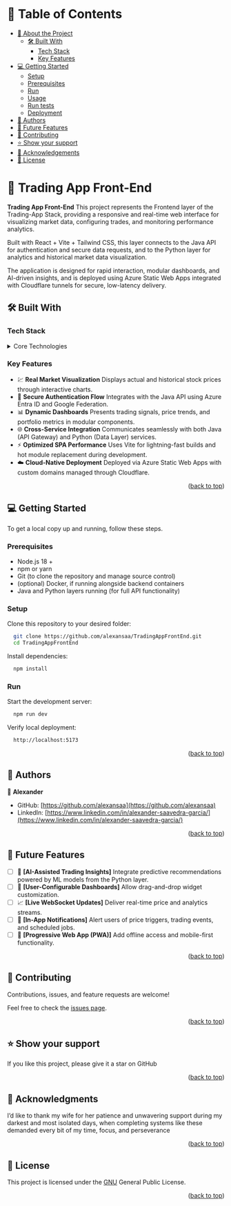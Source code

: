 <a name="readme-top"></a>

# 📗 Table of Contents

- [📖 About the Project](#about-project)
  - [🛠 Built With](#built-with)
    - [Tech Stack](#tech-stack)
    - [Key Features](#key-features)
- [💻 Getting Started](#getting-started)
  - [Setup](#setup)
  - [Prerequisites](#prerequisites)
  - [Run](#run)
  - [Usage](#usage)
  - [Run tests](#run-tests)
  - [Deployment](#deployment)
- [👥 Authors](#authors)
- [🔭 Future Features](#future-features)
- [🤝 Contributing](#contributing)
- [⭐️ Show your support](#support)
- [🙏 Acknowledgements](#acknowledgements)
- [📝 License](#license)

# 📖 Trading App Front-End <a name="about-project"></a>

**Trading App Front-End**
This project represents the Frontend layer of the Trading-App Stack, providing a responsive and real-time web interface for visualizing market data, configuring trades, and monitoring performance analytics.

Built with React + Vite + Tailwind CSS, this layer connects to the Java API for authentication and secure data requests, and to the Python layer for analytics and historical market data visualization.

The application is designed for rapid interaction, modular dashboards, and AI-driven insights, and is deployed using Azure Static Web Apps integrated with Cloudflare tunnels for secure, low-latency delivery.

## 🛠 Built With <a name="built-with"></a>

### Tech Stack <a name="tech-stack"></a>

<details>
  <summary>Core Technologies</summary>
  <ul>
    <li><a href="https://nodejs.org/">Node.js 18 +</a></li>
    <li><a href="https://react.dev/">React 18 +</a></li>
    <li><a href="https://vitejs.dev/">Vite</a></li>
    <li><a href="https://tailwindcss.com/">Tailwind CSS</a></li>
    <li><a href="https://www.typescriptlang.org/">TypeScript</a></li>
    <li><a href="https://learn.microsoft.com/en-us/azure/static-web-apps/">Azure Static Web Apps</a></li>
    <li><a href="https://www.cloudflare.com/">Cloudflare Tunnels</a></li>
  </ul>
</details>

### Key Features <a name="key-features"></a>

- 💹 **Real Market Visualization** Displays actual and historical stock prices through interactive charts.
- 🔐 **Secure Authentication Flow** Integrates with the Java API using Azure Entra ID and Google Federation.
- 📊 **Dynamic Dashboards** Presents trading signals, price trends, and portfolio metrics in modular components.
- 🌐 **Cross-Service Integration** Communicates seamlessly with both Java (API Gateway) and Python (Data Layer) services.
- ⚡ **Optimized SPA Performance** Uses Vite for lightning-fast builds and hot module replacement during development.
- ☁️ **Cloud-Native Deployment** Deployed via Azure Static Web Apps with custom domains managed through Cloudflare.

<p align="right">(<a href="#readme-top">back to top</a>)</p>

## 💻 Getting Started <a name="getting-started"></a>

To get a local copy up and running, follow these steps.

### Prerequisites

- Node.js 18 +
- npm or yarn
- Git (to clone the repository and manage source control)
- (optional) Docker, if running alongside backend containers
- Java and Python layers running (for full API functionality)

### Setup

Clone this repository to your desired folder:

```sh
  git clone https://github.com/alexansaa/TradingAppFrontEnd.git
  cd TradingAppFrontEnd
```
Install dependencies:

```sh
  npm install
```

### Run

Start the development server:

```sh
  npm run dev
```
Verify local deployment:

```sh
  http://localhost:5173
```

<p align="right">(<a href="#readme-top">back to top</a>)</p>

<!-- AUTHORS -->

## 👥 Authors <a name="authors"></a>

👤 **Alexander**

- GitHub: [https://github.com/alexansaa](https://github.com/alexansaa)
- LinkedIn: [https://www.linkedin.com/in/alexander-saavedra-garcia/](https://www.linkedin.com/in/alexander-saavedra-garcia/)

<p align="right">(<a href="#readme-top">back to top</a>)</p>

<!-- FUTURE FEATURES -->

## 🔭 Future Features <a name="future-features"></a>

- [ ] 🤖 **[AI-Assisted Trading Insights]** Integrate predictive recommendations powered by ML models from the Python layer.
- [ ] 🧭 **[User-Configurable Dashboards]** Allow drag-and-drop widget customization.
- [ ] 📈 **[Live WebSocket Updates]** Deliver real-time price and analytics streams.
- [ ] 💬 **[In-App Notifications]** Alert users of price triggers, trading events, and scheduled jobs.
- [ ] 📱 **[Progressive Web App (PWA)]** Add offline access and mobile-first functionality.

<p align="right">(<a href="#readme-top">back to top</a>)</p>

<!-- CONTRIBUTING -->

## 🤝 Contributing <a name="contributing"></a>

Contributions, issues, and feature requests are welcome!

Feel free to check the [issues page](https://github.com/alexansaa/TradingAppFrontEnd/issues).

<p align="right">(<a href="#readme-top">back to top</a>)</p>

## ⭐️ Show your support <a name="support"></a>

If you like this project, please give it a star on GitHub

<p align="right">(<a href="#readme-top">back to top</a>)</p>

## 🙏 Acknowledgments <a name="acknowledgements"></a>

I’d like to thank my wife for her patience and unwavering support during my darkest and most isolated days, when completing systems like these demanded every bit of my time, focus, and perseverance

<p align="right">(<a href="#readme-top">back to top</a>)</p>

<!-- LICENSE -->

## 📝 License <a name="license"></a>

This project is licensed under the [GNU](./LICENSE.md) General Public License.

<p align="right">(<a href="#readme-top">back to top</a>)</p>
